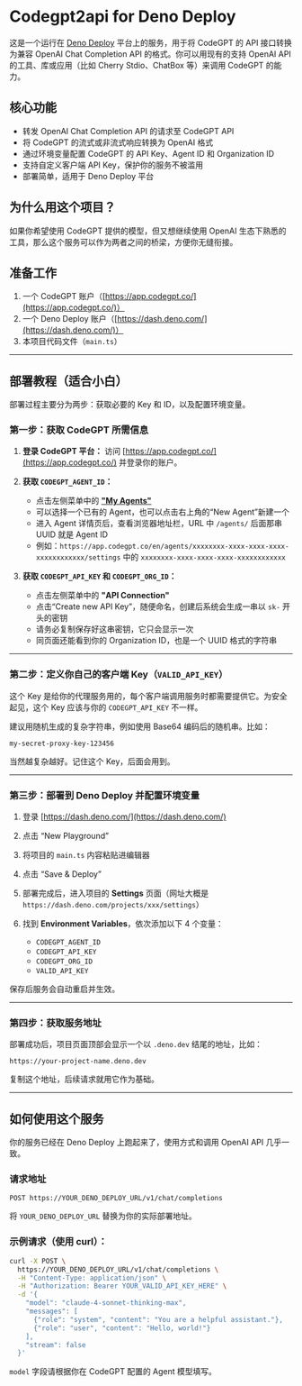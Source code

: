 # Codegpt2api for Deno Deploy

这是一个运行在 [Deno Deploy](https://dash.deno.com/) 平台上的服务，用于将 CodeGPT 的 API 接口转换为兼容 OpenAI Chat Completion API 的格式。你可以用现有的支持 OpenAI API 的工具、库或应用（比如 Cherry Stdio、ChatBox 等）来调用 CodeGPT 的能力。

## 核心功能

* 转发 OpenAI Chat Completion API 的请求至 CodeGPT API
* 将 CodeGPT 的流式或非流式响应转换为 OpenAI 格式
* 通过环境变量配置 CodeGPT 的 API Key、Agent ID 和 Organization ID
* 支持自定义客户端 API Key，保护你的服务不被滥用
* 部署简单，适用于 Deno Deploy 平台

## 为什么用这个项目？

如果你希望使用 CodeGPT 提供的模型，但又想继续使用 OpenAI 生态下熟悉的工具，那么这个服务可以作为两者之间的桥梁，方便你无缝衔接。

## 准备工作

1. 一个 CodeGPT 账户（[https://app.codegpt.co/](https://app.codegpt.co/)）
2. 一个 Deno Deploy 账户（[https://dash.deno.com/](https://dash.deno.com/)）
3. 本项目代码文件（`main.ts`）

---

## 部署教程（适合小白）

部署过程主要分为两步：获取必要的 Key 和 ID，以及配置环境变量。

### 第一步：获取 CodeGPT 所需信息

1. **登录 CodeGPT 平台：** 访问 [https://app.codegpt.co/](https://app.codegpt.co/) 并登录你的账户。

2. **获取 `CODEGPT_AGENT_ID`：**

   * 点击左侧菜单中的 [**"My Agents"**](https://app.codegpt.co/en/agents)
   * 可以选择一个已有的 Agent，也可以点击右上角的“New Agent”新建一个
   * 进入 Agent 详情页后，查看浏览器地址栏，URL 中 `/agents/` 后面那串 UUID 就是 Agent ID
   * 例如：`https://app.codegpt.co/en/agents/xxxxxxxx-xxxx-xxxx-xxxx-xxxxxxxxxxxx/settings` 中的 `xxxxxxxx-xxxx-xxxx-xxxx-xxxxxxxxxxxx`

3. **获取 `CODEGPT_API_KEY` 和 `CODEGPT_ORG_ID`：**

   * 点击左侧菜单中的 **"API Connection"**
   * 点击“Create new API Key”，随便命名，创建后系统会生成一串以 `sk-` 开头的密钥
   * 请务必复制保存好这串密钥，它只会显示一次
   * 同页面还能看到你的 Organization ID，也是一个 UUID 格式的字符串

---

### 第二步：定义你自己的客户端 Key（`VALID_API_KEY`）

这个 Key 是给你的代理服务用的，每个客户端调用服务时都需要提供它。为安全起见，这个 Key 应该与你的 `CODEGPT_API_KEY` 不一样。

建议用随机生成的复杂字符串，例如使用 Base64 编码后的随机串。比如：

```
my-secret-proxy-key-123456
```

当然越复杂越好。记住这个 Key，后面会用到。

---

### 第三步：部署到 Deno Deploy 并配置环境变量

1. 登录 [https://dash.deno.com/](https://dash.deno.com/)
2. 点击 “New Playground”
3. 将项目的 `main.ts` 内容粘贴进编辑器
4. 点击 “Save & Deploy”
5. 部署完成后，进入项目的 **Settings** 页面（网址大概是 `https://dash.deno.com/projects/xxx/settings`）
6. 找到 **Environment Variables**，依次添加以下 4 个变量：

   * `CODEGPT_AGENT_ID`
   * `CODEGPT_API_KEY`
   * `CODEGPT_ORG_ID`
   * `VALID_API_KEY`

保存后服务会自动重启并生效。

---

### 第四步：获取服务地址

部署成功后，项目页面顶部会显示一个以 `.deno.dev` 结尾的地址，比如：

```
https://your-project-name.deno.dev
```

复制这个地址，后续请求就用它作为基础。

---

## 如何使用这个服务

你的服务已经在 Deno Deploy 上跑起来了，使用方式和调用 OpenAI API 几乎一致。

### 请求地址

```
POST https://YOUR_DENO_DEPLOY_URL/v1/chat/completions
```

将 `YOUR_DENO_DEPLOY_URL` 替换为你的实际部署地址。

### 示例请求（使用 curl）：

```bash
curl -X POST \
  https://YOUR_DENO_DEPLOY_URL/v1/chat/completions \
  -H "Content-Type: application/json" \
  -H "Authorization: Bearer YOUR_VALID_API_KEY_HERE" \
  -d '{
    "model": "claude-4-sonnet-thinking-max", 
    "messages": [
      {"role": "system", "content": "You are a helpful assistant."},
      {"role": "user", "content": "Hello, world!"}
    ],
    "stream": false
  }'
```

`model` 字段请根据你在 CodeGPT 配置的 Agent 模型填写。


